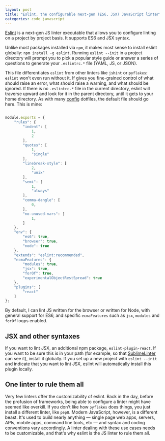 ```yaml
---
layout: post
title: "Eslint, the configurable next-gen (ES6, JSX) JavaScript linter"
categories: code javascript
---
```


[Eslint](https://github.com/eslint/eslint) is a next-gen JS linter executable that allows you to configure linting on a project by project basis. It supports ES6 and JSX syntax.

Unlike most packages installed via `npm`, it makes most sense to install eslint globally: `npm install -g eslint`. Running `eslint --init` in a project directory will prompt you to pick a popular style guide or answer a series of questions to generate your `.eslintrc.*` file (YAML, JS, or JSON).

This file differentiates `eslint` from other linters like `jshint` or `pyflakes`: `eslint` won't even run without it. If gives you fine-grained control of what should raise an error, what should raise a warning, and what should be ignored. If there is no `.eslintrc.*` file in the current directory, eslint will traverse upward and look for it in the parent directory, until it gets to your home directory. As with many [config](http://eslint.org/docs/user-guide/configuring) dotfiles, the default file should go here. This is mine:

~~~js

module.exports = {
    "rules": {
        "indent": [
            1,
            2
        ],
        "quotes": [
            1,
            "single"
        ],
        "linebreak-style": [
            2,
            "unix"
        ],
        "semi": [
            1,
            "always"
        ],
        "comma-dangle": [
            0,
        ],
        "no-unused-vars": [
            1,
        ]
    },
    "env": {
        "es6": true,
        "browser": true,
        "node": true
    },
    "extends": "eslint:recommended",
    "ecmaFeatures": {
        "modules": true,
        "jsx": true,
        "forOf": true,
        "experimentalObjectRestSpread": true
    },
    "plugins": [
        "react"
    ]
};

~~~

By default, I can lint JS written for the browser or written for Node, with general support for ES6, and specific `ecmaFeatures` such as `jsx`, `modules` and `forOf` loops enabled.

## JSX and other syntaxes
If you want to lint JSX, an additional npm package, `eslint-plugin-react`. If you want to be sure this is in your path (for example, so that [SublimeLinter](./sublime-linter) can see it), install it globally. If you set up a new project with `eslint --init` and indicate that you want to lint JSX, eslint will automatically install this plugin locally.

## One linter to rule them all
Very few linters offer the customizability of eslint. Back in the day, before the profusion of frameworks, being able to configure a linter might have seemed like overkill. If you don't like how `pyflakes` does things, you just install a different linter, like `pep8`. Modern JavaScript, however, is a different beast. It's used to build nearly anything &mdash; single page web apps, servers, APIs, mobile apps, command line tools, etc &mdash; and syntax and coding conventions vary accordingly. A linter dealing with these use cases needs to be customizable, and that's why eslint is the JS linter to rule them all.
